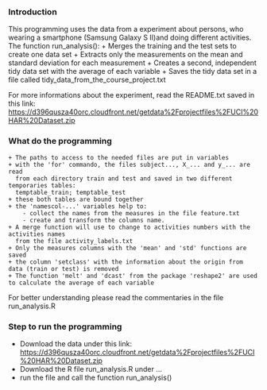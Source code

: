 ### Introduction

This programming uses the data from a experiment about persons, who
wearing a smartphone (Samsung Galaxy S II)and doing different activities.
The function run_analysis():
	+ Merges the training and the test sets to create one data set
	+ Extracts only the measurements on the mean and standard deviation for each measurement
	+ Creates a second, independent tidy data set with the average of each variable
    + Saves the tidy data set in a file called tidy_data_from_the_course_project.txt
	
For more informations about the experiment, read the README.txt saved in this link:
https://d396qusza40orc.cloudfront.net/getdata%2Fprojectfiles%2FUCI%20HAR%20Dataset.zip

### What do the programming

	+ The paths to access to the needed files are put in variables
	+ with the 'for' commando, the files subject..., X_... and y_... are read
	  from each directory train and test and saved in two different temporaries tables:
	  temptable_train; temptable_test
	+ these both tables are bound together
	+ the 'namescol-...' variables help to:
		- collect the names from the measures in the file feature.txt
		- create and transform the columns name.
	+ A merge function will use to change to activities numbers with the activities names
	  from the file activity_labels.txt
	+ Only the measures columns with the 'mean' and 'std' functions are saved
	+ the column 'setclass' with the information about the origin from data (train or test) is removed
	+ The function 'melt' and 'dcast' from the package 'reshape2' are used to calculate the average of each variable
	
For better understanding please read the commentaries in the file run_analysis.R
	  
### Step to run the programming

- Download the data under this link:
  https://d396qusza40orc.cloudfront.net/getdata%2Fprojectfiles%2FUCI%20HAR%20Dataset.zip
- Download the R file run_analysis.R under ...
- run the file and call the function run_analysis()